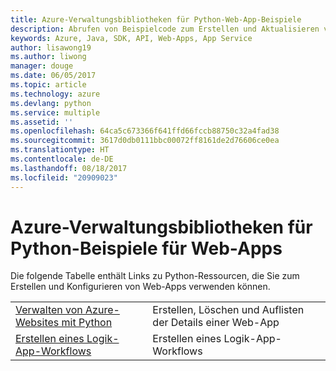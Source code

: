 ```yaml
---
title: Azure-Verwaltungsbibliotheken für Python-Web-App-Beispiele
description: Abrufen von Beispielcode zum Erstellen und Aktualisieren von in App Service gehosteten Azure-Web-Apps mit den Azure-Verwaltungsbibliotheken für Python
keywords: Azure, Java, SDK, API, Web-Apps, App Service
author: lisawong19
ms.author: liwong
manager: douge
ms.date: 06/05/2017
ms.topic: article
ms.technology: azure
ms.devlang: python
ms.service: multiple
ms.assetid: ''
ms.openlocfilehash: 64ca5c673366f641ffd66fccb88750c32a4fad38
ms.sourcegitcommit: 3617d0db0111bbc00072ff8161de2d76606ce0ea
ms.translationtype: HT
ms.contentlocale: de-DE
ms.lasthandoff: 08/18/2017
ms.locfileid: "20909023"
---
```

# <a name="azure-management-libraries-for-python-samples-for-web-apps"></a>Azure-Verwaltungsbibliotheken für Python-Beispiele für Web-Apps

Die folgende Tabelle enthält Links zu Python-Ressourcen, die Sie zum Erstellen und Konfigurieren von Web-Apps verwenden können. 

|||
|---|---|
| [Verwalten von Azure-Websites mit Python][1] | Erstellen, Löschen und Auflisten der Details einer Web-App |
| [Erstellen eines Logik-App-Workflows][2] | Erstellen eines Logik-App-Workflows |

[1]: https://azure.microsoft.com/resources/samples/app-service-web-python-manage
[2]: python-sdk-azure-samples-logic-app-workflow.md


